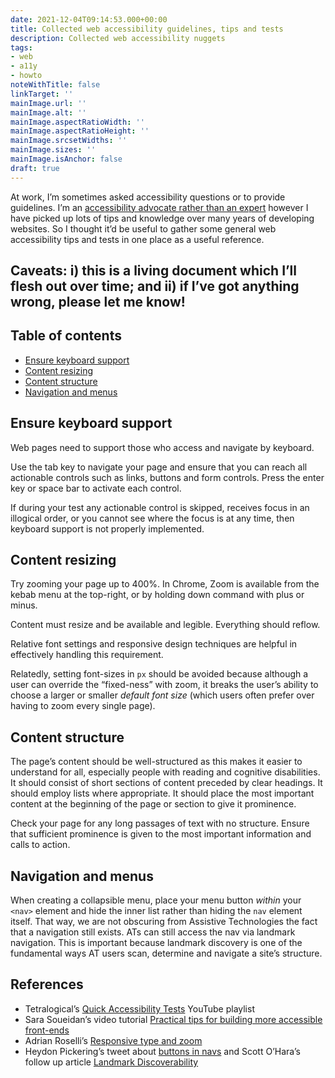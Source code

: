 ```yaml
---
date: 2021-12-04T09:14:53.000+00:00
title: Collected web accessibility guidelines, tips and tests
description: Collected web accessibility nuggets
tags:
- web
- a11y
- howto
noteWithTitle: false
linkTarget: ''
mainImage.url: ''
mainImage.alt: ''
mainImage.aspectRatioWidth: ''
mainImage.aspectRatioHeight: ''
mainImage.srcsetWidths: ''
mainImage.sizes: ''
mainImage.isAnchor: false
draft: true
---
```

At work, I’m sometimes asked accessibility questions or to provide guidelines. I’m an [accessibility advocate rather than an expert](https://twitter.com/annaecook/status/1468602342639431682) however I have picked up lots of tips and knowledge over many years of developing websites. So I thought it’d be useful to gather some general web accessibility tips and tests in one place as a useful reference.

Caveats: i) this is a living document which I’ll flesh out over time; and ii) if I’ve got anything wrong, please let me know!
---

## Table of contents

* [Ensure keyboard support](#ensure-keyboard-support)
* [Content resizing](#content-resizing)
* [Content structure](#content-structure)
* [Navigation and menus](#navigation-and-menus)

## Ensure keyboard support

Web pages need to support those who access and navigate by keyboard. 

Use the tab key to navigate your page and ensure that you can reach all actionable controls such as links, buttons and form controls. Press the enter key or space bar to activate each control. 

If during your test any actionable control is skipped, receives focus in an illogical order, or you cannot see where the focus is at any time, then keyboard support is not properly implemented.

## Content resizing

Try zooming your page up to 400%. In Chrome, Zoom is available from the kebab menu at the top-right, or by holding down command with plus or minus. 

Content must resize and be available and legible. Everything should reflow.

Relative font settings and responsive design techniques are helpful in effectively handling this requirement. 

Relatedly, setting font-sizes in `px` should be avoided because although a user can override the “fixed-ness” with zoom, it breaks the user’s ability to choose a larger or smaller _default font size_ (which users often prefer over having to zoom every single page).

## Content structure

The page’s content should be well-structured as this makes it easier to understand for all, especially people with reading and cognitive disabilities. It should consist of short sections of content preceded by clear headings. It should employ lists where appropriate. It should place the most important content at the beginning of the page or section to give it prominence.

Check your page for any long passages of text with no structure. Ensure that sufficient prominence is given to the most important information and calls to action.

## Navigation and menus

When creating a collapsible menu, place your menu button _within_ your `<nav>` element and hide the inner list rather than hiding the `nav` element itself. That way, we are not obscuring from Assistive Technologies the fact that a navigation still exists. ATs can still access the nav via landmark navigation. This is important because landmark discovery is one of the fundamental ways AT users scan, determine and navigate a site’s structure.

## References

* Tetralogical’s [Quick Accessibility Tests](https://www.youtube.com/playlist?list=PLTqm2yVMMUKWTr9XWdW5hJ9tk512Ow0SE) YouTube playlist
* Sara Soueidan’s video tutorial [Practical tips for building more accessible front-ends](https://aneventapart.com/news/post/practical-tips-for-building-more-accessible-front-ends)
* Adrian Roselli’s [Responsive type and zoom](https://adrianroselli.com/2019/12/responsive-type-and-zoom.html)
* Heydon Pickering’s tweet about [buttons in navs](https://twitter.com/heydonworks/status/766948134169620480) and Scott O’Hara’s follow up article [Landmark Discoverability](https://www.scottohara.me/blog/2016/08/10/discovering-landmarks.html)

